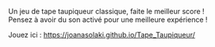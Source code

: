 Un jeu de tape taupiqueur classique, faite le meilleur score ! <br>
Pensez à avoir du son activé pour une meilleure expérience !

Jouez ici : https://joanasolaki.github.io/Tape_Taupiqueur/

